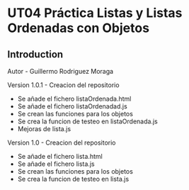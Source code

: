 # UT04 Práctica Listas y Listas Ordenadas con Objetos

## Introduction

Autor - Guillermo Rodriguez Moraga

Version 1.0.1 - Creacion del repositorio
- Se añade el fichero listaOrdenada.html
- Se añade el fichero listaOrdenadad.js
- Se crean las funciones para los objetos
- Se crea la funcion de testeo en listaOrdenada.js
- Mejoras de lista.js

Version 1.0 - Creacion del repositorio
- Se añade el fichero lista.html
- Se añade el fichero lista.js
- Se crean las funciones para los objetos
- Se crea la funcion de testeo en lista.js
